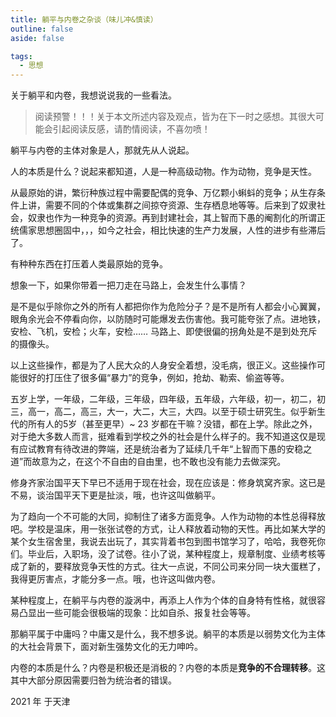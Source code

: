 ```yaml
---
title: 躺平与内卷之杂谈（味儿冲&慎读）
outline: false
aside: false

tags:
  - 思想
---
```



关于躺平和内卷，我想说说我的一些看法。

> 阅读预警！！！关于本文所述内容及观点，皆为在下一时之感想。其很大可能会引起阅读反感，请酌情阅读，不喜勿喷！
>

躺平与内卷的主体对象是人，那就先从人说起。

人的本质是什么？说起来都知道，人是一种高级动物。作为动物，竞争是天性。

从最原始的讲，繁衍种族过程中需要配偶的竞争、万亿颗小蝌蚪的竞争；从生存条件上讲，需要不同的个体或集群之间掠夺资源、生存栖息地等等。后来到了奴隶社会，奴隶也作为一种竞争的资源。再到封建社会，其上智而下愚的阉割化的所谓正统儒家思想圈固中，，，如今之社会，相比快速的生产力发展，人性的进步有些滞后了。

有种种东西在打压着人类最原始的竞争。

想象一下，如果你带着一把刀走在马路上，会发生什么事情？

是不是似乎除你之外的所有人都把你作为危险分子？是不是所有人都会小心翼翼，眼角余光会不停看向你，以防随时可能爆发去伤害他。我可能夸张了点。进地铁，安检、飞机，安检；火车，安检…… 马路上、即使很偏的拐角处是不是到处充斥的摄像头。

以上这些操作，都是为了人民大众的人身安全着想，没毛病，很正义。这些操作可能很好的打压住了很多偏“暴力”的竞争，例如，抢劫、勒索、偷盗等等。

五岁上学，一年级，二年级，三年级，四年级，五年级，六年级，初一，初二，初三，高一，高二，高三，大一，大二，大三，大四。以至于硕士研究生。似乎新生代的所有人的5岁（甚至更早）~ 23 岁都在干嘛？没错，都在上学。除此之外，对于绝大多数人而言，挺难看到学校之外的社会是什么样子的。我不知道这仅是现有应试教育有待改进的弊端，还是统治者为了延续几千年“上智而下愚的安稳之道”而故意为之，在这个不自由的自由里，也不敢也没有能力去做深究。

修身齐家治国平天下早已不适用于现在社会，现在应该是：修身筑窝齐家。这已是不易，谈治国平天下更是扯淡，哦，也许这叫做躺平。

为了趋向一个不可能的大同，抑制住了诸多方面竞争。人作为动物的本性总得释放吧。学校是温床，用一张张试卷的方式，让人释放着动物的天性。再比如某大学的某个女生宿舍里，我说去出玩了，其实背着书包到图书馆学习了，哈哈，我卷死你们。毕业后，入职场，没了试卷。往小了说，某种程度上，规章制度、业绩考核等成了新的，要释放竞争天性的方式。往大一点说，不同公司来分同一块大蛋糕了，我得更厉害点，才能分多一点。哦，也许这叫做内卷。

某种程度上，在躺平与内卷的漩涡中，再添上人作为个体的自身特有性格，就很容易凸显出一些可能会很极端的现象：比如自杀、报复社会等等。

那躺平属于中庸吗？中庸又是什么，我不想多说。躺平的本质是以弱势文化为主体的大社会背景下，面对新生强势文化的无力呻吟。

内卷的本质是什么？内卷是积极还是消极的？内卷的本质是**竞争的不合理转移**。这其中大部分原因需要归咎为统治者的错误。

2021 年 于天津
